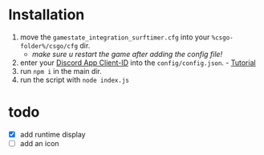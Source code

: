 # Installation

1. move the `gamestate_integration_surftimer.cfg` into your `%csgo-folder%/csgo/cfg` dir.
    * *make sure u restart the game after adding the config file!*
1. enter your [Discord App Client-ID](https://discordapp.com/developers/applications/) into the `config/config.json`. - [Tutorial](https://github.com/SinisterRectus/Discordia/wiki/Setting-up-a-Discord-application#creating-discord-applications)
1. run `npm i` in the main dir. 
1. run the script with `node index.js`

# todo

- [x] add runtime display
- [ ] add an icon
